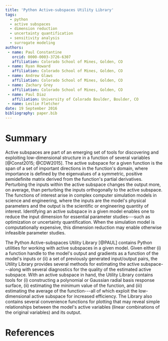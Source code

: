 ```yaml
---
title: 'Python Active-subspaces Utility Library'
tags:
  - python
  - active subspaces
  - dimension reduction
  - uncertainty quantification
  - sensitivity analysis
  - surrogate modeling
authors:
 - name: Paul Constantine
   orcid: 0000-0003-3726-6307
   affiliation: Colorado School of Mines, Golden, CO
 - name: Ryan Howard
   affiliation: Colorado School of Mines, Golden, CO
 - name: Andrew Glaws
   affiliation: Colorado School of Mines, Golden, CO
 - name: Zachary Grey
   affiliation: Colorado School of Mines, Golden, CO
 - name: Paul Diaz
   affiliation: University of Colorado Boulder, Boulder, CO
 - name: Leslie Fletcher
date: 19 September 2016
bibliography: paper.bib
---
```


# Summary

Active subspaces are part of an emerging set of tools for discovering and exploiting low-dimensional structure in a function of several variables [@Const2015; @CDW2015]. The active subspace for a given function is the span of a set of important directions in the function's domain, where importance is defined by the eigenvalues of a symmetric, positive semidefinite matrix derived from the function's partial derivatives. Perturbing the inputs within the active subspace changes the output more, on average, than perturbing the inputs orthogonally to the active subspace. The functions of interest arise in complex computer simulation models in science and engineering, where the inputs are the model's physical parameters and the output is the scientific or engineering quantity of interest. Identifying an active subspace in a given model enables one to reduce the input dimension for essential parameter studies---such as optimization or uncertainty quantification. When the simulation model is computationally expensive, this dimension reduction may enable otherwise infeasible parameter studies.

The Python Active-subspaces Utility Library [@PAUL] contains Python utilities for working with active subspaces in a given model. Given either (i) a function handle to the model's output and gradients as a function of the model's inputs or (ii) a set of previously generated input/output pairs, the Utility Library provides several methods for estimating the active subspace---along with several diagnostics for the quality of the estimated active subspace. With an active subspace in hand, the Utility Library contains tools for (i) constructing a polynomial or Gaussian radial basis response surface, (ii) estimating the minimum value of the function, and (iii) estimating the average of the function---all of which exploit the low-dimensional active subspace for increased efficiency. The Library also contains several convenience functions for plotting that may reveal simple relationships between the model's active variables (linear combinations of the original variables) and its output. 

# References

